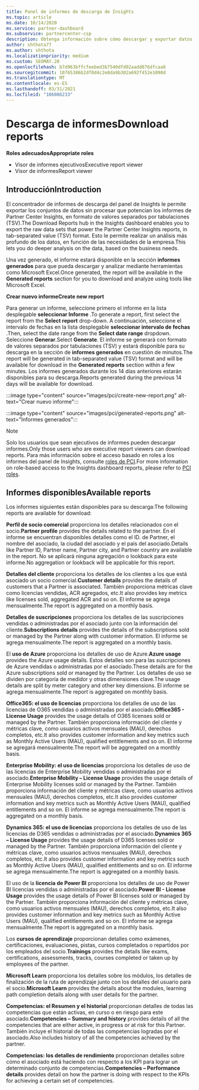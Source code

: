 ```yaml
---
title: Panel de informes de descarga de Insights
ms.topic: article
ms.date: 10/14/2020
ms.service: partner-dashboard
ms.subservice: partnercenter-csp
description: Obtenga información sobre cómo descargar y exportar datos desde el panel de informes Unificado del centro de Partners y desde los informes de Partner Center Insights.
author: shthota77
ms.author: shthota
ms.localizationpriority: medium
ms.custom: SEOMAY.20
ms.openlocfilehash: b7d963bffcfeebed3b7540dfd02aadd876dfcaa6
ms.sourcegitcommit: 10765386b2df0d4c2e8da9b302a692f452e1090d
ms.translationtype: MT
ms.contentlocale: es-ES
ms.lasthandoff: 03/31/2021
ms.locfileid: "106086233"
---
```

# <a name="download-reports"></a><span data-ttu-id="4f371-103">Descarga de informes</span><span class="sxs-lookup"><span data-stu-id="4f371-103">Download reports</span></span>

<span data-ttu-id="4f371-104">**Roles adecuados**</span><span class="sxs-lookup"><span data-stu-id="4f371-104">**Appropriate roles**</span></span>

- <span data-ttu-id="4f371-105">Visor de informes ejecutivos</span><span class="sxs-lookup"><span data-stu-id="4f371-105">Executive report viewer</span></span>
- <span data-ttu-id="4f371-106">Visor de informes</span><span class="sxs-lookup"><span data-stu-id="4f371-106">Report viewer</span></span>

## <a name="introduction"></a><span data-ttu-id="4f371-107">Introducción</span><span class="sxs-lookup"><span data-stu-id="4f371-107">Introduction</span></span>

<span data-ttu-id="4f371-108">El concentrador de informes de descarga del panel de Insights le permite exportar los conjuntos de datos sin procesar que potencian los informes de Partner Center Insights, en formato de valores separados por tabulaciones (TSV).</span><span class="sxs-lookup"><span data-stu-id="4f371-108">The Download Reports hub in the Insights dashboard enables you to export the raw data sets that power the Partner Center Insights reports, in tab-separated value (TSV) format.</span></span> <span data-ttu-id="4f371-109">Esto le permite realizar un análisis más profundo de los datos, en función de las necesidades de la empresa.</span><span class="sxs-lookup"><span data-stu-id="4f371-109">This lets you do deeper analysis on the data, based on the business needs.</span></span>

<span data-ttu-id="4f371-110">Una vez generado, el informe estará disponible en la sección **informes generados** para que pueda descargar y analizar mediante herramientas como Microsoft Excel.</span><span class="sxs-lookup"><span data-stu-id="4f371-110">Once generated, the report  will be available in the **Generated reports** section for you to download and analyze using tools like Microsoft Excel.</span></span>

<span data-ttu-id="4f371-111">**Crear nuevo informe**</span><span class="sxs-lookup"><span data-stu-id="4f371-111">**Create new report**</span></span>

<span data-ttu-id="4f371-112">Para generar un informe, seleccione primero el informe en la lista desplegable **seleccionar Informe** .</span><span class="sxs-lookup"><span data-stu-id="4f371-112">To generate a report, first select the report from the **Select report** drop-down.</span></span> <span data-ttu-id="4f371-113">A continuación, seleccione el intervalo de fechas en la lista desplegable **seleccionar intervalo de fechas** .</span><span class="sxs-lookup"><span data-stu-id="4f371-113">Then, select the date range from the **Select date range** dropdown.</span></span> <span data-ttu-id="4f371-114">Seleccione **Generar**.</span><span class="sxs-lookup"><span data-stu-id="4f371-114">Select **Generate**.</span></span> <span data-ttu-id="4f371-115">El informe se generará con formato de valores separados por tabulaciones (TSV) y estará disponible para su descarga en la sección de **informes generados** en cuestión de minutos.</span><span class="sxs-lookup"><span data-stu-id="4f371-115">The report will be generated in tab-separated value (TSV) format and will be available for download in the **Generated reports** section within a few minutes.</span></span> <span data-ttu-id="4f371-116">Los informes generados durante los 14 días anteriores estarán disponibles para su descarga.</span><span class="sxs-lookup"><span data-stu-id="4f371-116">Reports generated during the previous 14 days will be available for download.</span></span>

:::image type="content" source="images/pci/create-new-report.png" alt-text="Crear nuevo informe":::

:::image type="content" source="images/pci/generated-reports.png" alt-text="Informes generados":::

>[!NOTE] 
><span data-ttu-id="4f371-119">Solo los usuarios que sean ejecutivos de informes pueden descargar informes.</span><span class="sxs-lookup"><span data-stu-id="4f371-119">Only those users who are executive report viewers can download reports.</span></span> <span data-ttu-id="4f371-120">Para más información sobre el acceso basado en roles a los informes del panel de Insights, consulte [roles de PCI](pci-roles.md).</span><span class="sxs-lookup"><span data-stu-id="4f371-120">For more information on role-based access to the Insights dashboard reports, please refer to [PCI roles](pci-roles.md).</span></span> 

## <a name="available-reports"></a><span data-ttu-id="4f371-121">Informes disponibles</span><span class="sxs-lookup"><span data-stu-id="4f371-121">Available reports</span></span>

<span data-ttu-id="4f371-122">Los informes siguientes están disponibles para su descarga:</span><span class="sxs-lookup"><span data-stu-id="4f371-122">The following reports are available for download:</span></span>

<span data-ttu-id="4f371-123">**Perfil de socio comercial** proporciona los detalles relacionados con el socio.</span><span class="sxs-lookup"><span data-stu-id="4f371-123">**Partner profile** provides the details related to the partner.</span></span> <span data-ttu-id="4f371-124">En el informe se encuentran disponibles detalles como el ID. de Partner, el nombre del asociado, la ciudad del asociado y el país del asociado.</span><span class="sxs-lookup"><span data-stu-id="4f371-124">Details like Partner ID, Partner name, Partner city, and Partner country are available in the report.</span></span> <span data-ttu-id="4f371-125">No se aplicará ninguna agregación o lookback para este informe.</span><span class="sxs-lookup"><span data-stu-id="4f371-125">No aggregation or lookback will be applicable for this report.</span></span>

<span data-ttu-id="4f371-126">**Detalles del cliente** proporciona los detalles de los clientes a los que está asociado un socio comercial.</span><span class="sxs-lookup"><span data-stu-id="4f371-126">**Customer details** provides the details of customers that a Partner is associated.</span></span> <span data-ttu-id="4f371-127">También proporciona métricas clave como licencias vendidas, ACR agregados, etc.</span><span class="sxs-lookup"><span data-stu-id="4f371-127">It also provides key metrics like licenses sold, aggregated ACR and so on.</span></span> <span data-ttu-id="4f371-128">El informe se agrega mensualmente.</span><span class="sxs-lookup"><span data-stu-id="4f371-128">The report is aggregated on a monthly basis.</span></span>

<span data-ttu-id="4f371-129">**Detalles de suscripciones** proporciona los detalles de las suscripciones vendidas o administradas por el asociado junto con la información del cliente.</span><span class="sxs-lookup"><span data-stu-id="4f371-129">**Subscriptions details** provides the details of the subscriptions sold or managed by the Partner along with customer information.</span></span> <span data-ttu-id="4f371-130">El informe se agrega mensualmente.</span><span class="sxs-lookup"><span data-stu-id="4f371-130">The report is aggregated on a monthly basis.</span></span>

<span data-ttu-id="4f371-131">El **uso de Azure** proporciona los detalles de uso de Azure.</span><span class="sxs-lookup"><span data-stu-id="4f371-131">**Azure usage** provides the Azure usage details.</span></span> <span data-ttu-id="4f371-132">Estos detalles son para las suscripciones de Azure vendidas o administradas por el asociado.</span><span class="sxs-lookup"><span data-stu-id="4f371-132">These details are for the Azure subscriptions sold or managed by the Partner.</span></span> <span data-ttu-id="4f371-133">Los detalles de uso se dividen por categoría de medidor y otras dimensiones clave.</span><span class="sxs-lookup"><span data-stu-id="4f371-133">The usage details are split by meter category and other key dimensions.</span></span> <span data-ttu-id="4f371-134">El informe se agrega mensualmente.</span><span class="sxs-lookup"><span data-stu-id="4f371-134">The report is aggregated on monthly basis.</span></span>

<span data-ttu-id="4f371-135">**Office365: el uso de licencias** proporciona los detalles de uso de las licencias de O365 vendidas o administradas por el asociado.</span><span class="sxs-lookup"><span data-stu-id="4f371-135">**Office365 - License Usage** provides the usage details of O365 licenses sold or managed by the Partner.</span></span> <span data-ttu-id="4f371-136">También proporciona información del cliente y métricas clave, como usuarios activos mensuales (MAU), derechos completos, etc.</span><span class="sxs-lookup"><span data-stu-id="4f371-136">It also provides customer information and key metrics such as Monthly Active Users (MAU), qualified entitlements and so on.</span></span> <span data-ttu-id="4f371-137">El informe se agregará mensualmente.</span><span class="sxs-lookup"><span data-stu-id="4f371-137">The report will be aggregated on a monthly basis.</span></span>

<span data-ttu-id="4f371-138">**Enterprise Mobility: el uso de licencias**  proporciona los detalles de uso de las licencias de Enterprise Mobility vendidas o administradas por el asociado.</span><span class="sxs-lookup"><span data-stu-id="4f371-138">**Enterprise Mobility – License Usage**  provides the usage details of Enterprise Mobility licenses sold or managed by the Partner.</span></span> <span data-ttu-id="4f371-139">También proporciona información del cliente y métricas clave, como usuarios activos mensuales (MAU), derechos completos, etc.</span><span class="sxs-lookup"><span data-stu-id="4f371-139">It also provides customer information and key metrics such as Monthly Active Users (MAU), qualified entitlements and so on.</span></span> <span data-ttu-id="4f371-140">El informe se agrega mensualmente.</span><span class="sxs-lookup"><span data-stu-id="4f371-140">The report is aggregated on a monthly basis.</span></span>

<span data-ttu-id="4f371-141">**Dynamics 365: el uso de licencias** proporciona los detalles de uso de las licencias de D365 vendidas o administradas por el asociado.</span><span class="sxs-lookup"><span data-stu-id="4f371-141">**Dynamics 365 – License Usage** provides the usage details of D365 licenses sold or managed by the Partner.</span></span> <span data-ttu-id="4f371-142">También proporciona información del cliente y métricas clave, como usuarios activos mensuales (MAU), derechos completos, etc.</span><span class="sxs-lookup"><span data-stu-id="4f371-142">It also provides customer information and key metrics such as Monthly Active Users (MAU), qualified entitlements and so on.</span></span> <span data-ttu-id="4f371-143">El informe se agrega mensualmente.</span><span class="sxs-lookup"><span data-stu-id="4f371-143">The report is aggregated on a monthly basis.</span></span>

<span data-ttu-id="4f371-144">El uso de la **licencia de Power BI** proporciona los detalles de uso de Power BI licencias vendidas o administradas por el asociado.</span><span class="sxs-lookup"><span data-stu-id="4f371-144">**Power BI - License Usage** provides the usage details of Power BI licenses sold or managed by the Partner.</span></span> <span data-ttu-id="4f371-145">También proporciona información del cliente y métricas clave, como usuarios activos mensuales (MAU), derechos completos, etc.</span><span class="sxs-lookup"><span data-stu-id="4f371-145">It also provides customer information and key metrics such as Monthly Active Users (MAU), qualified entitlements and so on.</span></span> <span data-ttu-id="4f371-146">El informe se agrega mensualmente.</span><span class="sxs-lookup"><span data-stu-id="4f371-146">The report is aggregated on a monthly basis.</span></span>

<span data-ttu-id="4f371-147">Los **cursos de aprendizaje** proporcionan detalles como exámenes, certificaciones, evaluaciones, pistas, cursos completados o repartidos por los empleados del socio.</span><span class="sxs-lookup"><span data-stu-id="4f371-147">**Trainings** provides the details like exams, certifications, assessments, tracks, courses completed or taken up by employees of the partner.</span></span>

<span data-ttu-id="4f371-148">**Microsoft Learn** proporciona los detalles sobre los módulos, los detalles de finalización de la ruta de aprendizaje junto con los detalles del usuario para el socio.</span><span class="sxs-lookup"><span data-stu-id="4f371-148">**Microsoft Learn** provides the details about the modules, learning path completion details along with user details for the partner.</span></span>

<span data-ttu-id="4f371-149">**Competencias: el Resumen y el historial** proporcionan detalles de todas las competencias que están activas, en curso o en riesgo para este asociado.</span><span class="sxs-lookup"><span data-stu-id="4f371-149">**Competencies – Summary and history** provides details of all the competencies that are either active, in progress or at risk for this Partner.</span></span> <span data-ttu-id="4f371-150">También incluye el historial de todas las competencias logradas por el asociado.</span><span class="sxs-lookup"><span data-stu-id="4f371-150">Also includes history of all the competencies achieved by the partner.</span></span>

<span data-ttu-id="4f371-151">**Competencias: los detalles de rendimiento** proporcionan detalles sobre cómo el asociado está haciendo con respecto a los KPI para lograr un determinado conjunto de competencias.</span><span class="sxs-lookup"><span data-stu-id="4f371-151">**Competencies – Performance details** provides detail on how the partner is doing with respect to the KPIs for achieving a certain set of competencies.</span></span>

